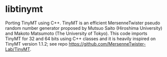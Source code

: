 # libtinymt
Porting TinyMT using C++. TinyMT is an efficient MersenneTwister pseudo random number generator proposed by Mutsuo Saito (Hiroshima University) and Makoto Matsumoto (The University of Tokyo). This code imports TinyMT for 32 and 64 bits using C++ classes and it is 
heavily inspired on TinyMT version 1.1.2; see repo https://github.com/MersenneTwister-Lab/TinyMT.
